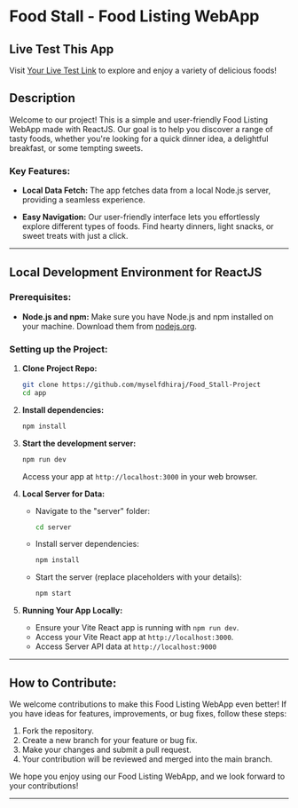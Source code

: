 # Food Stall - Food Listing WebApp

## Live Test This App

Visit [Your Live Test Link](https://your-live-link.com) to explore and enjoy a variety of delicious foods!

## Description
Welcome to our project! This is a simple and user-friendly Food Listing WebApp made with ReactJS. Our goal is to help you discover a range of tasty foods, whether you're looking for a quick dinner idea, a delightful breakfast, or some tempting sweets.

### Key Features:
- **Local Data Fetch:** The app fetches data from a local Node.js server, providing a seamless experience.

- **Easy Navigation:** Our user-friendly interface lets you effortlessly explore different types of foods. Find hearty dinners, light snacks, or sweet treats with just a click.

---- 

## Local Development Environment for ReactJS

### Prerequisites:

- **Node.js and npm:** Make sure you have Node.js and npm installed on your machine. Download them from [nodejs.org](https://nodejs.org/).

### Setting up the Project:

1. **Clone Project Repo:**
    ```bash
    git clone https://github.com/myselfdhiraj/Food_Stall-Project
    cd app
    ```

2. **Install dependencies:**
    ```bash
    npm install
    ```

3. **Start the development server:**
    ```bash
    npm run dev
    ```
    Access your app at `http://localhost:3000` in your web browser.

4. **Local Server for Data:**
   - Navigate to the "server" folder:
     ```bash
     cd server
     ```
   - Install server dependencies:
     ```bash
     npm install
     ```
   - Start the server (replace placeholders with your details):
     ```bash
     npm start
     ```

5. **Running Your App Locally:**
   - Ensure your Vite React app is running with `npm run dev`.
   - Access your Vite React app at `http://localhost:3000`.
   - Access Server API data at `http://localhost:9000`

----

## How to Contribute:

We welcome contributions to make this Food Listing WebApp even better! If you have ideas for features, improvements, or bug fixes, follow these steps:

1. Fork the repository.
2. Create a new branch for your feature or bug fix.
3. Make your changes and submit a pull request.
4. Your contribution will be reviewed and merged into the main branch.

We hope you enjoy using our Food Listing WebApp, and we look forward to your contributions!

----
